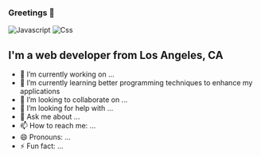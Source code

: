 ### Greetings 👋
![Javascript](https://img.shields.io/badge/JavaScript-F7DF1E?style=for-the-badge&logo=javascript&logoColor=black) ![Css]()
## I'm a web developer from Los Angeles, CA

- 🔭 I’m currently working on ...
- 🌱 I’m currently learning better programming techniques to enhance my applications
- 👯 I’m looking to collaborate on ...
- 🤔 I’m looking for help with ...
- 💬 Ask me about ...
- 📫 How to reach me: ...
- 😄 Pronouns: ...
- ⚡ Fun fact: ...
